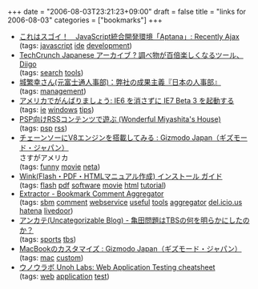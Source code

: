 +++
date = "2006-08-03T23:21:23+09:00"
draft = false
title = "links for 2006-08-03"
categories = ["bookmarks"]
+++

<ul>
	<li>
		<div><a href="http://www.h2o-ajax.com/article253.html">これはスゴイ！　JavaScript統合開発環境「Aptana」: Recently Ajax</a></div>
		<div>(tags: <a href="http://del.icio.us/nobu666/javascript">javascript</a> <a href="http://del.icio.us/nobu666/ide">ide</a> <a href="http://del.icio.us/nobu666/development">development</a>)</div>
	</li>
	<li>
		<div><a href="http://jp.techcrunch.com/archives/diigo-is-a-research-tool-that-rocks/">TechCrunch Japanese アーカイブ ? 調べ物が百倍楽しくなるツール、Diigo</a></div>
		<div>(tags: <a href="http://del.icio.us/nobu666/search">search</a> <a href="http://del.icio.us/nobu666/tools">tools</a>)</div>
	</li>
	<li>
		<div><a href="https://member.jinjibu.jp/longinterview/interview05020701.html">城繁幸さん(元富士通人事部)：弊社の成果主義『日本の人事部』</a></div>
		<div>(tags: <a href="http://del.icio.us/nobu666/management">management</a>)</div>
	</li>
	<li>
		<div><a href="http://andore.com/inami/mtarchives/003733.html">アメリカでがんばりましょう: IE6 を消さずに IE7 Beta 3 を起動する</a></div>
		<div>(tags: <a href="http://del.icio.us/nobu666/ie">ie</a> <a href="http://del.icio.us/nobu666/windows">windows</a> <a href="http://del.icio.us/nobu666/tips">tips</a>)</div>
	</li>
	<li>
		<div><a href="http://mya.blogdns.org/blog/2006/07/31/1253.html">PSP向けRSSコンテンツで遊ぶ (Wonderful Miyashita's House)</a></div>
		<div>(tags: <a href="http://del.icio.us/nobu666/psp">psp</a> <a href="http://del.icio.us/nobu666/rss">rss</a>)</div>
	</li>
	<li>
		<div><a href="http://www.gizmodo.jp/2006/08/v8.html">チェーンソーにV8エンジンを搭載してみる : Gizmodo Japan（ギズモード・ジャパン）</a></div>
		<div>さすがアメリカ</div>
		<div>(tags: <a href="http://del.icio.us/nobu666/funny">funny</a> <a href="http://del.icio.us/nobu666/movie">movie</a> <a href="http://del.icio.us/nobu666/neta">neta</a>)</div>
	</li>
	<li>
		<div><a href="http://www.xucker.jpn.org/pc/wink_install.html">Wink(Flash・PDF・HTMLマニュアル作成) インストール ガイド</a></div>
		<div>(tags: <a href="http://del.icio.us/nobu666/flash">flash</a> <a href="http://del.icio.us/nobu666/pdf">pdf</a> <a href="http://del.icio.us/nobu666/software">software</a> <a href="http://del.icio.us/nobu666/movie">movie</a> <a href="http://del.icio.us/nobu666/html">html</a> <a href="http://del.icio.us/nobu666/tutorial">tutorial</a>)</div>
	</li>
	<li>
		<div><a href="http://extractor.47objects.com/">Extractor - Bookmark Comment Aggregator</a></div>
		<div>(tags: <a href="http://del.icio.us/nobu666/sbm">sbm</a> <a href="http://del.icio.us/nobu666/comment">comment</a> <a href="http://del.icio.us/nobu666/webservice">webservice</a> <a href="http://del.icio.us/nobu666/useful">useful</a> <a href="http://del.icio.us/nobu666/tools">tools</a> <a href="http://del.icio.us/nobu666/aggregator">aggregator</a> <a href="http://del.icio.us/nobu666/del.icio.us">del.icio.us</a> <a href="http://del.icio.us/nobu666/hatena">hatena</a> <a href="http://del.icio.us/nobu666/livedoor">livedoor</a>)</div>
	</li>
	<li>
		<div><a href="http://d.hatena.ne.jp/essa/20060803/p2">アンカテ(Uncategorizable Blog) - 亀田問題はTBSの何を明らかにしたのか？</a></div>
		<div>(tags: <a href="http://del.icio.us/nobu666/sports">sports</a> <a href="http://del.icio.us/nobu666/tbs">tbs</a>)</div>
	</li>
	<li>
		<div><a href="http://www.gizmodo.jp/2006/08/macbook_1.html">MacBookのカスタマイズ : Gizmodo Japan（ギズモード・ジャパン）</a></div>
		<div>(tags: <a href="http://del.icio.us/nobu666/mac">mac</a> <a href="http://del.icio.us/nobu666/custom">custom</a>)</div>
	</li>
	<li>
		<div><a href="http://labs.unoh.net/2006/08/web_application_testing_cheats_1.html">ウノウラボ Unoh Labs: Web Application Testing cheatsheet</a></div>
		<div>(tags: <a href="http://del.icio.us/nobu666/web">web</a> <a href="http://del.icio.us/nobu666/application">application</a> <a href="http://del.icio.us/nobu666/test">test</a>)</div>
	</li>
</ul>
